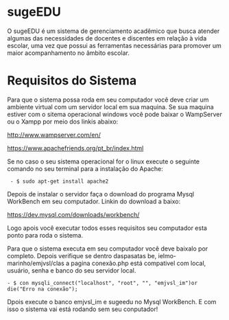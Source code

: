 # sugeEDU
O sugeEDU é um sistema de gerenciamento acadêmico que busca atender algumas das necessidades de docentes e discentes em relação à vida escolar, uma vez que possui as ferramentas necessárias para promover um maior acompanhamento no âmbito escolar.
# Requisitos do Sistema
Para que o sistema possa roda em seu computador você deve criar um ambiente virtual com um servidor local em sua maquina. Se sua maquina estiver com o sitema operacional windows você pode baixar o WampServer ou o Xampp por meio dos linkis abaixo:

http://www.wampserver.com/en/

https://www.apachefriends.org/pt_br/index.html

Se no caso o seu sistema operacional for o linux execute o seguinte comando no seu terminal para a instalação do  Apache: 

     - $ sudo apt-get install apache2

Depois de instalar o servidor faça o download do programa Mysql WorkBench em seu computador. Linkin do download a baixo:

https://dev.mysql.com/downloads/workbench/

Logo apois você executar todos esses requisitos seu computador esta ponto para roda o sistema. 

Para que o sistema executa em seu computador você deve baixalo por completo. Depois verifique se dentro daspasatas be, ielmo-marinho/emjvsl/clas a pagina conexão.php está compativel com local, usuário, senha e banco do seu servidor local.

    - $ con mysqli_connect("localhost", "root", "", "emjvsl_im")or die("Erro na conexão");
    
Dpois execute o banco emjvsl_im e sugeedu no Mysql WorkBench. E com isso o sistema vai está rodando sem seu conputador!
